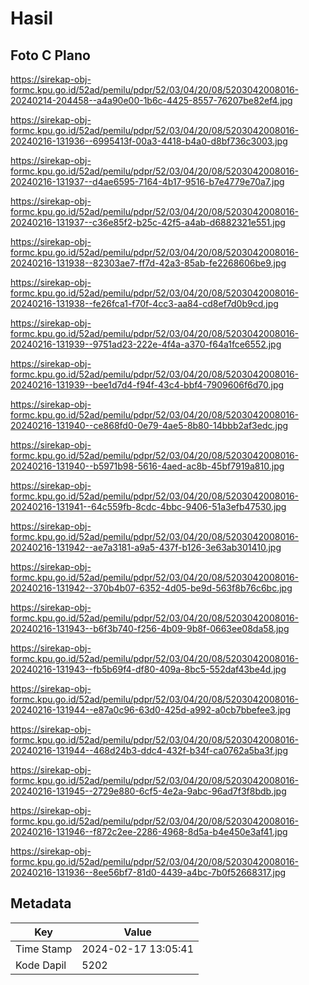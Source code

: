 # Hasil

## Foto C Plano

https://sirekap-obj-formc.kpu.go.id/52ad/pemilu/pdpr/52/03/04/20/08/5203042008016-20240214-204458--a4a90e00-1b6c-4425-8557-76207be82ef4.jpg

https://sirekap-obj-formc.kpu.go.id/52ad/pemilu/pdpr/52/03/04/20/08/5203042008016-20240216-131936--6995413f-00a3-4418-b4a0-d8bf736c3003.jpg

https://sirekap-obj-formc.kpu.go.id/52ad/pemilu/pdpr/52/03/04/20/08/5203042008016-20240216-131937--d4ae6595-7164-4b17-9516-b7e4779e70a7.jpg

https://sirekap-obj-formc.kpu.go.id/52ad/pemilu/pdpr/52/03/04/20/08/5203042008016-20240216-131937--c36e85f2-b25c-42f5-a4ab-d6882321e551.jpg

https://sirekap-obj-formc.kpu.go.id/52ad/pemilu/pdpr/52/03/04/20/08/5203042008016-20240216-131938--82303ae7-ff7d-42a3-85ab-fe2268606be9.jpg

https://sirekap-obj-formc.kpu.go.id/52ad/pemilu/pdpr/52/03/04/20/08/5203042008016-20240216-131938--fe26fca1-f70f-4cc3-aa84-cd8ef7d0b9cd.jpg

https://sirekap-obj-formc.kpu.go.id/52ad/pemilu/pdpr/52/03/04/20/08/5203042008016-20240216-131939--9751ad23-222e-4f4a-a370-f64a1fce6552.jpg

https://sirekap-obj-formc.kpu.go.id/52ad/pemilu/pdpr/52/03/04/20/08/5203042008016-20240216-131939--bee1d7d4-f94f-43c4-bbf4-7909606f6d70.jpg

https://sirekap-obj-formc.kpu.go.id/52ad/pemilu/pdpr/52/03/04/20/08/5203042008016-20240216-131940--ce868fd0-0e79-4ae5-8b80-14bbb2af3edc.jpg

https://sirekap-obj-formc.kpu.go.id/52ad/pemilu/pdpr/52/03/04/20/08/5203042008016-20240216-131940--b5971b98-5616-4aed-ac8b-45bf7919a810.jpg

https://sirekap-obj-formc.kpu.go.id/52ad/pemilu/pdpr/52/03/04/20/08/5203042008016-20240216-131941--64c559fb-8cdc-4bbc-9406-51a3efb47530.jpg

https://sirekap-obj-formc.kpu.go.id/52ad/pemilu/pdpr/52/03/04/20/08/5203042008016-20240216-131942--ae7a3181-a9a5-437f-b126-3e63ab301410.jpg

https://sirekap-obj-formc.kpu.go.id/52ad/pemilu/pdpr/52/03/04/20/08/5203042008016-20240216-131942--370b4b07-6352-4d05-be9d-563f8b76c6bc.jpg

https://sirekap-obj-formc.kpu.go.id/52ad/pemilu/pdpr/52/03/04/20/08/5203042008016-20240216-131943--b6f3b740-f256-4b09-9b8f-0663ee08da58.jpg

https://sirekap-obj-formc.kpu.go.id/52ad/pemilu/pdpr/52/03/04/20/08/5203042008016-20240216-131943--fb5b69f4-df80-409a-8bc5-552daf43be4d.jpg

https://sirekap-obj-formc.kpu.go.id/52ad/pemilu/pdpr/52/03/04/20/08/5203042008016-20240216-131944--e87a0c96-63d0-425d-a992-a0cb7bbefee3.jpg

https://sirekap-obj-formc.kpu.go.id/52ad/pemilu/pdpr/52/03/04/20/08/5203042008016-20240216-131944--468d24b3-ddc4-432f-b34f-ca0762a5ba3f.jpg

https://sirekap-obj-formc.kpu.go.id/52ad/pemilu/pdpr/52/03/04/20/08/5203042008016-20240216-131945--2729e880-6cf5-4e2a-9abc-96ad7f3f8bdb.jpg

https://sirekap-obj-formc.kpu.go.id/52ad/pemilu/pdpr/52/03/04/20/08/5203042008016-20240216-131946--f872c2ee-2286-4968-8d5a-b4e450e3af41.jpg

https://sirekap-obj-formc.kpu.go.id/52ad/pemilu/pdpr/52/03/04/20/08/5203042008016-20240216-131936--8ee56bf7-81d0-4439-a4bc-7b0f52668317.jpg


## Metadata

| Key        | Value               |
| ---------- | ------------------- |
| Time Stamp | 2024-02-17 13:05:41 |
| Kode Dapil | 5202                |



